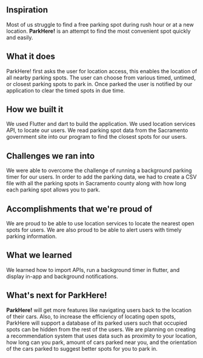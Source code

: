 ## Inspiration
Most of us struggle to find a free parking spot during rush hour or at a new location.
**ParkHere!** is an attempt to find the most convenient spot quickly and easily.
## What it does
ParkHere! first asks the user for location access, this enables the location of all nearby parking spots. 
The user can choose from various timed, untimed, or closest parking spots to park in. Once parked the user is notified by our application to clear the timed spots in due time.
## How we built it
We used Flutter and dart to build the application. We used location services API, to locate our users. We read parking spot data from the Sacramento government site into our program to find the closest spots for our users. 
## Challenges we ran into
We were able to overcome the challenge of running a background parking timer for our users. In order to add the parking data, we had to create a CSV file with all the parking spots in Sacramento county along with how long each parking spot allows you to park.
## Accomplishments that we're proud of
We are proud to be able to use location services to locate the nearest open spots for users.
We are also proud to be able to alert users with timely parking information.
## What we learned
We learned how to import APIs, run a background timer in flutter, and display in-app and background notifications.
## What's next for ParkHere!
**ParkHere!** will get more features like navigating users back to the location of their cars. 
Also, to increase the efficiency of locating open spots, ParkHere will support a database of its parked users such that occupied spots can be hidden from the rest of the users. We are planning on creating a recommendation system that uses data such as proximity to your location, how long can you park, amount of cars parked near you, and the orientation of the cars parked to suggest better spots for you to park in.
